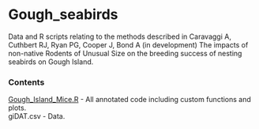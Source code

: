 # Gough_seabirds

Data and R scripts relating to the methods described in Caravaggi A, Cuthbert RJ, Ryan PG, Cooper J, Bond A (in development) The impacts of non-native Rodents of Unusual Size  on the breeding success of nesting seabirds on Gough Island.  

### Contents

[Gough_Island_Mice.R](https://github.com/arcaravaggi/Gough_seabirds/blob/master/Gough_island_mice.R) - All annotated code including custom functions and plots.  
giDAT.csv - Data.
